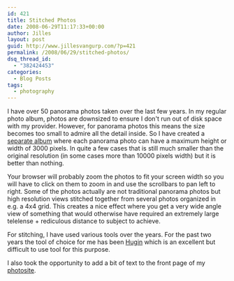 ```yaml
---
id: 421
title: Stitched Photos
date: 2008-06-29T11:17:33+00:00
author: Jilles
layout: post
guid: http://www.jillesvangurp.com/?p=421
permalink: /2008/06/29/stitched-photos/
dsq_thread_id:
  - "382424453"
categories:
  - Blog Posts
tags:
  - photography
---
```

I have over 50 panorama photos taken over the last few years. In my regular photo album, photos are downsized to ensure I don't run out of disk space with my provider. However, for panorama photos this means the size becomes too small to admire all the detail inside. So I have created a <a href="http://photos.jillesvangurp.com/Stitched/">separate album</a> where each panorama photo can have a maximum height or width of 3000 pixels. In quite a few cases that is still much smaller than the original resolution (in some cases more than 10000 pixels width) but it is better than nothing.

Your browser will probably zoom the photos to fit your screen width so you will have to click on them to zoom in and use the scrollbars to pan left to right. Some of the photos actually are not traditional panorama photos but high resolution views stitched together from several photos organized in e.g. a 4x4 grid. This creates a nice effect where you get a very wide angle view of something that would otherwise have required an extremely large telelense + rediculous distance to subject to achieve.

For stitching, I have used various tools over the years. For the past two years the tool of choice for me has been <a href="http://hugin.sourceforge.net/">Hugin</a> which is an excellent but difficult to use tool for this purpose.

I also took the opportunity to add a bit of text to the front page of my <a href="http://photos.jillesvangurp.com/">photosite</a>.